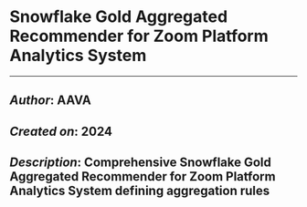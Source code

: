 # Snowflake Gold Aggregated Recommender for Zoom Platform Analytics System

_____________________________________________
## *Author*: AAVA
## *Created on*: 2024
## *Description*: Comprehensive Snowflake Gold Aggregated Recommender for Zoom Platform Analytics System defining aggregation rules